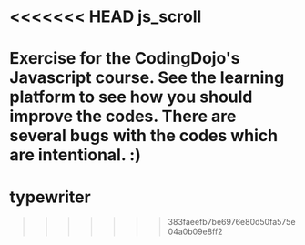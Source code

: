 <<<<<<< HEAD
js_scroll
=========

Exercise for the CodingDojo's Javascript course.  See the learning platform to see how you should improve the codes.  There are several bugs with the codes which are intentional. :)
=======
# typewriter
>>>>>>> 383faeefb7be6976e80d50fa575e04a0b09e8ff2

